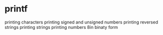 # printf
printing characters
printing signed and unsigned numbers
printing reversed strings
printing strings
printing numbers 8in binaty form
